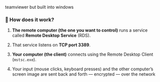 teamviewer but built into windows

### 🔹 How does it work?

1. **The remote computer (the one you want to control)** runs a service called **Remote Desktop Service** (RDS).
    
2. That service listens on **TCP port 3389**.
    
3. **Your computer (the client)** connects using the Remote Desktop Client (`mstsc.exe`).
    
4. Your input (mouse clicks, keyboard presses) and the other computer’s screen image are sent back and forth — encrypted — over the network
